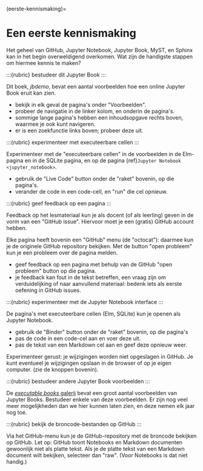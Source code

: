 (eerste-kennismaking)=

# Een eerste kennismaking

Het geheel van GitHub, Jupyter Notebook, Jupyter Book, MyST, en Sphinx kan in het begin overweldigend overkomen.
Wat zijn de handigste stappen om hiermee kennis te maken?

:::{rubric} bestudeer dit Jupyter Book
:::

Dit boek, *jbdemo*, bevat een aantal voorbeelden hoe een online Jupyter Book eruit kan zien.

* bekijk in elk geval de pagina's onder "Voorbeelden".
* probeer de navigatie in de linker kolom, en onderin de pagina's.
* sommige lange pagina's hebben een inhoudsopgave rechts boven, waarmee je ook kunt navigeren.
* er is een zoekfunctie links boven; probeer deze uit.

:::{rubric} experimenteer met executeerbare cellen
:::

Experimenteer met de "executeerbare cellen" in de voorbeelden in de Elm-pagina en in de SQLite pagina,
en op de pagina {ref}`Jupyter Notebook <jupyter_notebook>`.

* gebruik de "Live Code" button onder de "raket" bovenin, op die pagina's.
* verander de code in een code-cell, en "run" die cel opnieuw.

:::{rubric} geef feedback op een pagina
:::

Feedback op het lesmateriaal kun je als docent (of als leerling) geven in de vorm van een "GitHub issue".
Hiervoor moet je een (gratis) GitHub account hebben.

Elke pagina heeft bovenin een "GitHub" menu (de "octocat"): daarmee kun je de originele GitHub repository bekijken.
Met de button "open probleem" kun je een probleem over de pagina melden.

* geef feedback op een pagina met behulp van de GitHub "open probleem" button op die pagina.
* je feedback kan fout in de tekst betreffen, een vraag zijn om verduidelijking of naar aanvullend materiaal: bedenk iets als eerste oefening in GitHub issues.

:::{rubric} experimenteer met de Jupyter Notebook interface
:::

De pagina's met executeerbare cellen (Elm, SQLite) kun je openen als Jupyter Notebook.

* gebruik de "Binder" button onder de "raket" bovenin, op die pagina's
* pas de code in een code-cel aan en voer deze uit.
* pas de tekst van een Markdown cel aan en geef deze opnieuw weer.

Experimenteer gerust: je wijzigingen worden niet opgeslagen in GitHub.
Je kunt eventueel je wijzigingen opslaan in de browser of op je eigen computer. (zie de knoppen bovenin).

:::{rubric} bestudeer andere Jupyter Book voorbeelden
:::

De [*executable books* galerij](https://executablebooks.org/en/latest/gallery.html) bevat een groot aantal voorbeelden van Jupyter Books.
Bestudeer enkele van deze voorbeelden.
Er zijn nog veel meer mogelijkheden dan we hier kunnen laten zien,
en deze nemen elk jaar nog toe.

:::{rubric} bekijk de broncode-bestanden op GitHub
:::

Via het GitHub-menu kun je de GitHub-repository met de broncode bekijken op GitHub.
Let op: GitHub toont Notebooks en Markdown documenten gewoonlijk niet als platte tekst. Als je de platte tekst van een Markdown document wilt bekijken, selecteer dan "raw". (Voor Notebooks is dat niet handig.)
